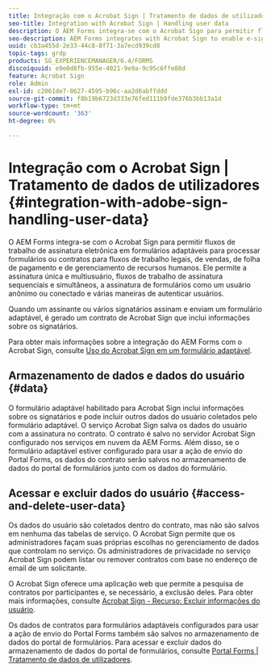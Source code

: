 ```yaml
---
title: Integração com o Acrobat Sign | Tratamento de dados de utilizadores
seo-title: Integration with Acrobat Sign | Handling user data
description: O AEM Forms integra-se com o Acrobat Sign para permitir fluxos de trabalho de assinatura eletrônica em formulários adaptáveis para processar formulários ou contratos para fluxos de trabalho legais, de vendas, de folha de pagamento e de gerenciamento de recursos humanos. Saiba mais sobre os dados do usuário, armazenamentos de dados e acesso e exclusão de dados do usuário.
seo-description: AEM Forms integrates with Acrobat Sign to enable e-signature workflows in adaptive forms to process forms or agreements for legal, sales, payroll, human resource management workflows. Dig deeper on user data, data stores, and access and delete user data.
uuid: cb3a455d-2e33-44c8-8f71-3a7ecd939cd8
topic-tags: grdp
products: SG_EXPERIENCEMANAGER/6.4/FORMS
discoiquuid: e9e0d8fb-955e-4021-9e9a-9c95c6ffe88d
feature: Acrobat Sign
role: Admin
exl-id: c2061de7-8627-4595-b96c-aa2d6abffddd
source-git-commit: f8b19b6723d333e76fed111b9fde376b3bb13a1d
workflow-type: tm+mt
source-wordcount: '363'
ht-degree: 0%

---
```


# Integração com o Acrobat Sign | Tratamento de dados de utilizadores {#integration-with-adobe-sign-handling-user-data}

O AEM Forms integra-se com o Acrobat Sign para permitir fluxos de trabalho de assinatura eletrônica em formulários adaptáveis para processar formulários ou contratos para fluxos de trabalho legais, de vendas, de folha de pagamento e de gerenciamento de recursos humanos. Ele permite a assinatura única e multiusuário, fluxos de trabalho de assinatura sequenciais e simultâneos, a assinatura de formulários como um usuário anônimo ou conectado e várias maneiras de autenticar usuários.

Quando um assinante ou vários signatários assinam e enviam um formulário adaptável, é gerado um contrato de Acrobat Sign que inclui informações sobre os signatários.

Para obter mais informações sobre a integração do AEM Forms com o Acrobat Sign, consulte [Uso do Acrobat Sign em um formulário adaptável](/help/forms/using/working-with-adobe-sign.md).

## Armazenamento de dados e dados do usuário {#data}

O formulário adaptável habilitado para Acrobat Sign inclui informações sobre os signatários e pode incluir outros dados do usuário coletados pelo formulário adaptável. O serviço Acrobat Sign salva os dados do usuário com a assinatura no contrato. O contrato é salvo no servidor Acrobat Sign configurado nos serviços em nuvem da AEM Forms. Além disso, se o formulário adaptável estiver configurado para usar a ação de envio do Portal Forms, os dados do contrato serão salvos no armazenamento de dados do portal de formulários junto com os dados do formulário.

## Acessar e excluir dados do usuário {#access-and-delete-user-data}

Os dados do usuário são coletados dentro do contrato, mas não são salvos em nenhuma das tabelas de serviço. O Acrobat Sign permite que os administradores façam suas próprias escolhas no gerenciamento de dados que controlam no serviço. Os administradores de privacidade no serviço Acrobat Sign podem listar ou remover contratos com base no endereço de email de um solicitante.

O Acrobat Sign oferece uma aplicação web que permite a pesquisa de contratos por participantes e, se necessário, a exclusão deles. Para obter mais informações, consulte [Acrobat Sign - Recurso: Excluir informações do usuário](https://helpx.adobe.com/sign/help/adobesign_gdpr_user_deletion.html).

Os dados de contratos para formulários adaptáveis configurados para usar a ação de envio do Portal Forms também são salvos no armazenamento de dados do portal de formulários. Para acessar e excluir dados do armazenamento de dados do portal de formulários, consulte [Portal Forms | Tratamento de dados de utilizadores](/help/forms/using/forms-portal-handling-user-data.md).
